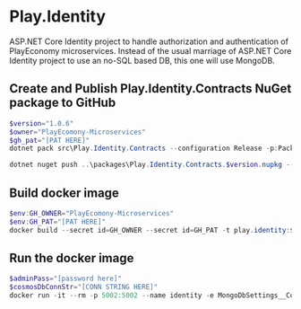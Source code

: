 # Play.Identity

ASP.NET Core Identity project to handle authorization and authentication of PlayEconomy microservices. Instead of the usual marriage of
ASP.NET Core Identity project to use an no-SQL based DB, this one will use MongoDB.

## Create and Publish Play.Identity.Contracts NuGet package to GitHub

```powershell
$version="1.0.6"
$owner="PlayEcomony-Microservices"
$gh_pat="[PAT HERE]"
dotnet pack src\Play.Identity.Contracts --configuration Release -p:PackageVersion=$version -p:RepositoryUrl=https://github.com/$owner/Play.Identity -o ..\packages

dotnet nuget push ..\packages\Play.Identity.Contracts.$version.nupkg --api-key $gh_pat --source "github"
```

## Build docker image

```powershell
$env:GH_OWNER="PlayEcomony-Microservices"
$env:GH_PAT="[PAT HERE]"
docker build --secret id=GH_OWNER --secret id=GH_PAT -t play.identity:$version . 
```

## Run the docker image

```powershell
$adminPass="[password here]"
$cosmosDbConnStr="[CONN STRING HERE]"
docker run -it --rm -p 5002:5002 --name identity -e MongoDbSettings__ConnectionString=$cosmosDbConnStr -e RabbitMQSettings__Host=rabbitmq -e IdentitySettings__AdminUserPassword=$adminPass --network playinfra_default play.identity:$version
```
